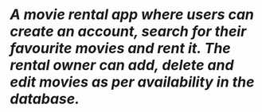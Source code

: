 # **_A movie rental app where users can create an account, search for their favourite movies and rent it. The rental owner can add, delete and edit movies as per availability in the database._**
